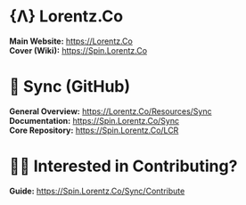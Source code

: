 # {Λ} Lorentz.Co   
**Main Website:** https://Lorentz.Co   
**Cover (Wiki):** https://Spin.Lorentz.Co   

# 🔄 Sync (GitHub)    
**General Overview:** https://Lorentz.Co/Resources/Sync   
**Documentation:** https://Spin.Lorentz.Co/Sync    
**Core Repository:** https://Spin.Lorentz.Co/LCR     

# 👨‍💻 Interested in Contributing?
**Guide:** https://Spin.Lorentz.Co/Sync/Contribute
